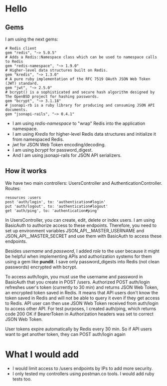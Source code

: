 # Hello

## Gems

I am using the next gems:

    # Redis client
    gem "redis", "~> 5.0.5" 
    # Adds a Redis::Namespace class which can be used to namespace calls to Redis
    gem "redis-namespace", "~> 1.9.0" 
    # Higher-level data structures built on Redis.
    gem "kredis", "~> 1.3.0" 
    # A pure ruby implementation of the RFC 7519 OAuth JSON Web Token (JWT) standard.
    gem "jwt", "~> 2.5.0"
    # bcrypt() is a sophisticated and secure hash algorithm designed by The OpenBSD project for hashing passwords.
    gem "bcrypt", "~> 3.1.18"
    # jsonapi-rb is a ruby library for producing and consuming JSON API documents.
    gem "jsonapi-rails", "~> 0.4.1"

- I am using _redis-namespace_ to "wrap" Redis into the application namespace.
- I am using _Kredis_ for higher-level Redis data structures and initialize it from namespaced Redis.
- _jwt_ for JSON Web Token encoding/decoding.
- I am using _bcrypt_ for password_digest.
- And I am using jsonapi-rails for JSON API serializers.

## How it works

We have two main controllers: UsersController and AuthenticationController.
Routes:

    resources :users
    post 'auth/login', to: 'authentication#login'
    put 'auth/logout', to: 'authentication#logout'
    get 'auth/ping', to: 'authentication#ping'

In UsersController, you can create, edit, delete or index users. I am using BasicAuth to authorize access to these endpoints. Therefore, you need to set up environment variables JSON_API__MASTER_USERNAME and JSON_API__MASTER_SECRET and use them with BasicAuth to access these endpoints. 

Besides _username_ and _password_, I added _role_ to the user because it might be helpful when implementing APIs and authorization systems for them using a gem like __pundit__. I save only password_digests into Redis (not clean passwords) encrypted with bcrypt.

To access auth/login, you must use the username and password in BasicAuth that you create in POST /users.
Authorized POST auth/login refreshes user's token (currently to 30 min) and returns JSON Web Token, an encrypted token saved in Redis. 
It means that API users don't know the token saved in Redis and will not be able to query it even if they get access to Redis.
API user can then use JSON Web Token received from auth/login to access other API. For test purposes, I created auth/ping, which returns code 200 OK if BearerToken in Authorization headers was set to correct JSON Web Token.

User tokens expire automatically by Redis every 30 min. So if API users want to get another token, they can POST auth/login again

# What I would add

- I would limit access to /users endpoints by IPs to add more security.
- I only tested my controllers using postman.co tools. I would add ruby tests too.

